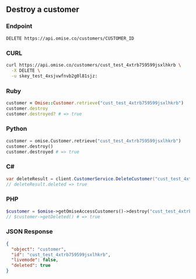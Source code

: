 ## Destroy a customer

### Endpoint

```
DELETE https://api.omise.co/customers/CUSTOMER_ID
```

### CURL

```sh
curl https://api.omise.co/customers/cust_test_4xtrb759599jsxlhkrb \
  -X DELETE \
  -u skey_test_4xsjvwfnvb2g0l81sjz:
```

### Ruby

```ruby
customer = Omise::Customer.retrieve("cust_test_4xtrb759599jsxlhkrb")
customer.destroy
customer.destroyed? # => true
```

### Python

```python
customer = omise.Customer.retrieve("cust_test_4xtrb759599jsxlhkrb")
customer.destroy()
customer.destroyed # => true
```

### C&#35;

```c#
var deleteResult = client.CustomerService.DeleteCustomer("cust_test_4xtrb759599jsxlhkrb");
// deleteResult.deleted => true
```

### PHP

```php
$customer = $omise->getOmiseAccessCustomers()->destroy("cust_test_4xtrb759599jsxlhkrb");
// $customer->getDeleted() # => true
```

### JSON Response

```json
{
  "object": "customer",
  "id": "cust_test_4xtrb759599jsxlhkrb",
  "livemode": false,
  "deleted": true
}
```
